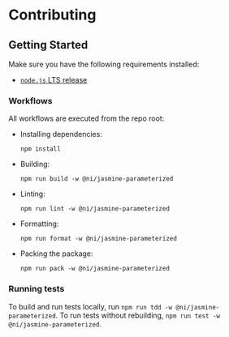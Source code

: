 # Contributing

## Getting Started

Make sure you have the following requirements installed:
- [`node.js` LTS release](https://nodejs.org/en/download/)

### Workflows

All workflows are executed from the repo root:

- Installing dependencies:
    ```
    npm install
    ```

- Building:
    ```
    npm run build -w @ni/jasmine-parameterized
    ```

- Linting:
    ```
    npm run lint -w @ni/jasmine-parameterized
    ```

- Formatting:
    ```
    npm run format -w @ni/jasmine-parameterized
    ```

- Packing the package:
    ```
    npm run pack -w @ni/jasmine-parameterized
    ```

### Running tests

To build and run tests locally, run `npm run tdd -w @ni/jasmine-parameterized`. To run tests without rebuilding, `npm run test -w @ni/jasmine-parameterized`.

